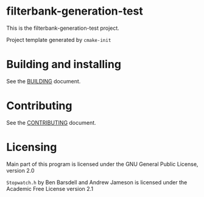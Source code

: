 # filterbank-generation-test

This is the filterbank-generation-test project.

Project template generated by `cmake-init`

# Building and installing

See the [BUILDING](BUILDING.md) document.

# Contributing

See the [CONTRIBUTING](CONTRIBUTING.md) document.

# Licensing

Main part of this program is licensed under the GNU General Public License, version 2.0

`Stopwatch.h` by Ben Barsdell and Andrew Jameson is licensed under the Academic Free License version 2.1
